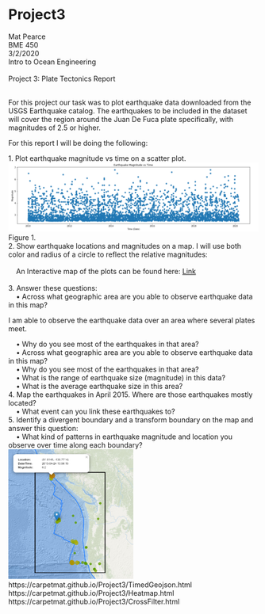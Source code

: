 # Project3
Mat Pearce<br>
BME 450<br>
3/2/2020<br>
Intro to Ocean Engineering<br>
<br>
Project 3: Plate Tectonics Report<br>
<br>
<p>
For this project our task was to plot earthquake data downloaded from the USGS Earthquake catalog. The earthquakes to be included in the dataset will cover the region around the Juan De Fuca plate specifically, with magnitudes of 2.5 or higher.
</p>
<p>
For this report I will be doing the following:
</p>
1. Plot earthquake magnitude vs time on a scatter plot.<br>
<img alt="MagVsTime?" src=Images/magvsdate.PNG>Figure 1.<br>
2. Show earthquake locations and magnitudes on a map. I will use both color and radius of a circle to reflect the relative magnitudes:<br>
<br>
&nbsp;&nbsp;&nbsp;&nbsp;An Interactive map of the plots can be found here: <a href="https://carpetmat.github.io/Project3/TimedGeojson.html" target="_blank">Link</a><br>
<br>
3. Answer these questions:<br>
&nbsp;&nbsp;&nbsp;&nbsp;• Across what geographic area are you able to observe earthquake data in this map?<br>
<p>I am able to observe the earthquake data over an area where several plates meet.</p>
&nbsp;&nbsp;&nbsp;&nbsp;• Why do you see most of the earthquakes in that area?<br>
&nbsp;&nbsp;&nbsp;&nbsp;• Across what geographic area are you able to observe earthquake data in this map?<br>
&nbsp;&nbsp;&nbsp;&nbsp;• Why do you see most of the earthquakes in that area?<br>
&nbsp;&nbsp;&nbsp;&nbsp;• What is the range of earthquake size (magnitude) in this data?<br>
&nbsp;&nbsp;&nbsp;&nbsp;• What is the average earthquake size in this area?<br>
4. Map the earthquakes in April 2015. Where are those earthquakes mostly located?<br>
&nbsp;&nbsp;&nbsp;&nbsp;• What event can you link these earthquakes to?<br>
5. Identify a divergent boundary and a transform boundary on the map and answer this question:<br>
&nbsp;&nbsp;&nbsp;&nbsp;• What kind of patterns in earthquake magnitude and location you observe over time along each boundary?<br>


<img width="50%" height="50%" alt="Did it work?" src=Images/2015_04.PNG>
https://carpetmat.github.io/Project3/TimedGeojson.html<br>
https://carpetmat.github.io/Project3/Heatmap.html<br>
https://carpetmat.github.io/Project3/CrossFilter.html<br>
